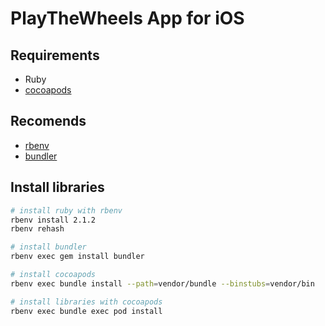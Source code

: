 # PlayTheWheels App for iOS

## Requirements

- Ruby
- [cocoapods](https://cocoapods.org/)

## Recomends

- [rbenv](https://cocoapods.org/)
- [bundler](https://cocoapods.org/)

## Install libraries

```sh
# install ruby with rbenv
rbenv install 2.1.2
rbenv rehash

# install bundler
rbenv exec gem install bundler

# install cocoapods
rbenv exec bundle install --path=vendor/bundle --binstubs=vendor/bin

# install libraries with cocoapods
rbenv exec bundle exec pod install

```